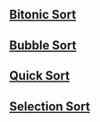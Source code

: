 
## [Bitonic Sort](https://github.com/arunkalher/DSA-Repo/tree/main/Sorting/bitonic_sort) 
## [Bubble Sort](https://github.com/arunkalher/DSA-Repo/tree/main/Sorting/bubble_sort) 
## [Quick Sort](https://github.com/arunkalher/DSA-Repo/tree/main/Sorting/quick_sort)
## [Selection Sort](https://github.com/arunkalher/DSA-Repo/tree/main/Sorting/selection_sort)   


 